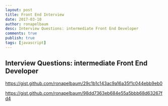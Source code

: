```yaml
---
layout: post
title: Front End Interview
date: 2017-03-10
author: ronapelbaum
desc: Interview Questions: intermediate Front End Developer
comments: true
publish: true
tags: [javascript]
---
```


## Interview Questions: intermediate Front End Developer

https://gist.github.com/ronapelbaum/29c1b1c143ac9a16a35f1c044ebb9eb0

https://gist.github.com/ronapelbaum/98dd7363eb684e55a5bbb68d63267fd4

